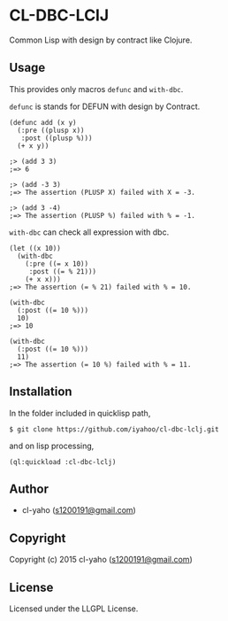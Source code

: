 # CL-DBC-LClJ

Common Lisp with design by contract like Clojure.

## Usage

This provides only macros `defunc` and `with-dbc`.

`defunc` is stands for DEFUN with design by Contract.

```Lisp
(defunc add (x y)
  (:pre ((plusp x))
   :post ((plusp %)))
  (+ x y))

;> (add 3 3)
;=> 6

;> (add -3 3)
;=> The assertion (PLUSP X) failed with X = -3.

;> (add 3 -4)
;=> The assertion (PLUSP %) failed with % = -1.
```

`with-dbc` can check all expression with dbc.

```Lisp
(let ((x 10))
  (with-dbc
    (:pre ((= x 10))
     :post ((= % 21)))
    (+ x x)))
;=> The assertion (= % 21) failed with % = 10.

(with-dbc
  (:post ((= 10 %)))
  10)
;=> 10

(with-dbc
  (:post ((= 10 %)))
  11)
;=> The assertion (= 10 %) failed with % = 11.

```

## Installation
In the folder included in quicklisp path,

`$ git clone https://github.com/iyahoo/cl-dbc-lclj.git`

and on lisp processing,

```Lisp
(ql:quickload :cl-dbc-lclj)
```

## Author

* cl-yaho (s1200191@gmail.com)

## Copyright

Copyright (c) 2015 cl-yaho (s1200191@gmail.com)

## License

Licensed under the LLGPL License.
